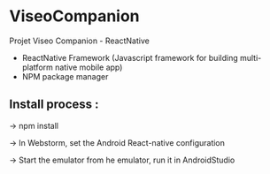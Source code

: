 # ViseoCompanion
Projet Viseo Companion - ReactNative

- ReactNative Framework (Javascript framework for building multi-platform native mobile app)
- NPM package manager


## Install process :

-> npm install

-> In Webstorm, set the Android React-native configuration

-> Start the emulator from he emulator, run it in AndroidStudio


